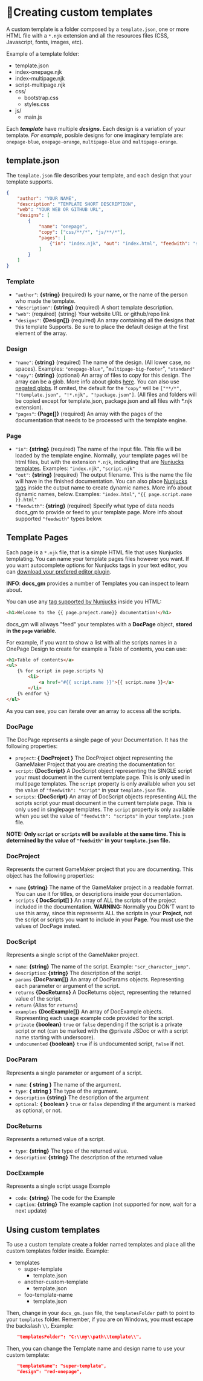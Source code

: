 # 📝Creating custom templates

A custom template is a folder composed by a `template.json`, one or more HTML file with a `*.njk` extension and all the resources files (CSS, Javascript, fonts, images, etc).

Example of a template folder:

- template.json
- index-onepage.njk
- index-multipage.njk
- script-multipage.njk
- css/
  - bootstrap.css
  - styles.css
- js/
  - main.js

Each ***template*** have multiple ***designs***. Each design is a variation of your template. *For example*, posible designs for one imaginary template are: `onepage-blue`, `onepage-orange`, `multipage-blue` and `multipage-orange`.

## template.json

The `template.json` file describes your template, and each design that your template supports.

```json
{
    "author": "YOUR NAME",
    "description": "TEMPLATE SHORT DESCRIPTION",
    "web": "YOUR WEB OR GITHUB URL",
    "designs": [
        {
            "name": "onepage",
            "copy": ["css/**/*", "js/**/*"],
            "pages": [
                {"in": "index.njk", "out": "index.html", "feedwith": "scripts"}
            ]
        }
    ]
}
```

### Template

- `"author"`: **{string}** (required)  Is your name, or the name of the person who made the template.
- `"description"`: **{string}** (required) A short template description.
- `"web"`: (required) {string} Your website URL or github/repo link
- `"designs"`: **{Design[]}** (required)  An array containing all the designs that this template Supports. Be sure to place the default design at the first element of the array.

### Design

- `"name"`: **{string}** (required)  The name of the design. (All lower case, no spaces). Examples: `"onepage-blue"`, "`multipage-big-footer`", `"standard"`
- `"copy"`: **{string}** (optional)  An array of files to copy for this design. The array can be a glob. More info about globs [here](https://github.com/isaacs/node-glob). You can also use [negated globs](https://github.com/sindresorhus/globby). If omited, the default for the `"copy"` will be `["**/*", "!template.json", "!*.njk", "!package.json"]`. (All files and folders will be copied except for template.json, package.json and all files with *.njk extension).
- `"pages"`: **{Page[]}** (required)  An array with the pages of the documentation that needs to be processed with the template engine.

### Page

- `"in"`: **{string}** (required)  The name of the input file. This file will be loaded by the template engine. Normally, your template pages will be html files, but with the extension `*.njk`, indicating that are [Nunjucks templates](https://mozilla.github.io/nunjucks/). Examples: `"index.njk"`, `"script.njk"`
- `"out"`: **{string}** (required)  The output filename. This is the name the file will have in the finished documentation. You can also place [Nunjucks tags](https://mozilla.github.io/nunjucks/templating.html) inside the output name to create dynamic names. More info about dynamic names, below. Examples: `"index.html"`, `"{{ page.script.name }}.html"`
- `"feedwith"`: **{string}** (required)  Specify what type of data needs docs_gm to provide or feed to your template page. More info about supported `"feedwith"` types below.

## Template Pages

Each page is a `*.njk` file, that is a simple HTML file that uses Nunjucks templating. You can name your template pages files however you want. If you want autocomplete options for Nunjucks tags in your text editor, you can [download your prefered editor plugin](https://mozilla.github.io/nunjucks/templating.html#syntax-highlighting).

**INFO**: **docs_gm** provides a number of Templates you can inspect to learn about.

You can use any [tag supported by Nunjucks](https://mozilla.github.io/nunjucks/templating.html) inside you HTML:

```html
<h1>Welcome to the {{ page.project.name}} documentation!</h1>
```

docs_gm will allways "feed" your templates with a **DocPage** object, **stored in the `page` variable.**

For example, if you want to show a list with all the scripts names in a OnePage Design to create for example a Table of contents, you can use:

```html
<h1>Table of contents</a>
<ul>
    {% for script in page.scripts %}
        <li>
            <a href="#{{ script.name }}">{{ script.name }}</a>
        </li>
    {% endfor %}
</ul>
```

As you can see, you can iterate over an array to access all the scripts.

### DocPage

The DocPage represents a single page of your Documentation.  It has the following properties:

- `project`: **{ DocProject }** The DocProject object representing the GameMaker Project that you are creating the documentation for.
- `script`: **{DocScript}** A DocScript object representing the SINGLE script your must document in the current template page. This is only used in multipage templates. The `script` property is only available when you set the value of `"feedwith": "script"` in your `template.json` file.
- `scripts`: **{DocScript}** An array of DocScript objects representing ALL the scripts script your must document in the current template page. This is only used in singlepage templates. The `script` property is only available when you set the value of `"feedwith": "scripts"` in your `template.json` file.

**NOTE: Only `script` or `scripts` will be available at the same time. This is determined by the value of `"feedwith"` in your `template.json` file.**

### DocProject

Represents the current GameMaker project that you are documenting. This object has the following properties:

- `name` **{string}** The name of the GameMaker project in a readable format. You can use it for titles, or descriptions inside your documentation.
- `scripts` **{ DocScript[] }** An array of ALL the scripts of the project included in the documentation. **WARNING:** Normally you DON'T want to use this array, since this represents ALL the scripts in your **Project**, not the script or scripts you want to include in your **Page**. You must use the values of DocPage insted.

### DocScript

Represents a single script of the GameMaker project.

- `name`: **{string}** The name of the script. Example: `"scr_character_jump"`.
- `description`: **{string}** The description of the script.
- `params` **{DocParam[]}** An array of DocParams objects. Representing each parameter or argument of the script.
- `returns` **{DocReturns}** A DocReturns object, representing the returned value of the script.
- `return` (Alias for `returns`)
- `examples` **{DocExample[]}** An array of DocExample objects. Representing each usage example code provided for the script.
- `private` **{boolean}** `true` or `false` depending if the script is a private script or not (can be marked with the @private JSDoc or with a script name starting with underscore).
- `undocumented` **{boolean}** `true` if is undocumented script, `false` if not.

### DocParam

Represents a single parameter or argument of a script.

- `name`: **{ string }** The name of the argument.
- `type`: **{ string }** The type of the argument.
- `description` **{string}** The description of the argument
- `optional`: **{ boolean }** `true` or `false` depending if the argument is marked as optional, or not.

### DocReturns

Represents a returned value of a script.

- `type`:  **{string}** The type of the returned value.
- `description`:  **{string}** The description of the returned value

### DocExample

Represents a single script usage Example

- `code`: **{string}** The code for the Example
- `caption`: **{string}** The example caption (not supported for now, wait for a next update)

## Using custom templates

To use a custom template create a folder named templates and place all the custom templates folder inside. Example:

- templates
  - super-template
    - template.json
  - another-custom-template
    - template.json
  - foo-template-name
    - template.json

Then, change in your `docs_gm.json` file, the `templatesFolder` path to point to your `templates` folder. Remember, if you are on Windows, you must escape the backslash `\\`. Example:

```json
    "templatesFolder": "C:\\my\\path\\template\\",
```

Then, you can change the Template name and design name to use your custom template:

```json
    "templateName": "super-template",
    "design": "red-onepage",
```
